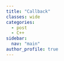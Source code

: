 ```yaml
---
title: "Callback"
classes: wide
categories: 
  - post
  - C++
sidebar:
  nav: "main"
author_profile: true
---
```

   